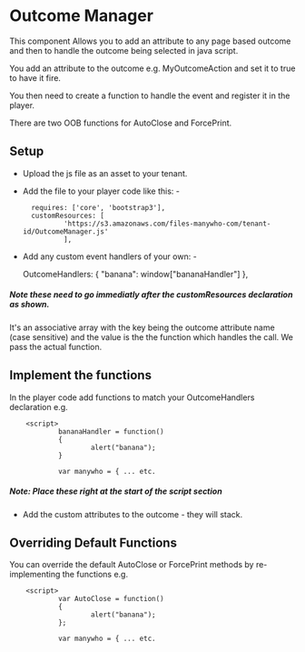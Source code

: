 # Outcome Manager

This component Allows you to add an attribute to any page based outcome and then to handle the outcome being selected in java script.

You add an attribute to the outcome e.g. MyOutcomeAction and set it to true to have it fire.

You then need to create a function to handle the event and register it in the player.

There are two OOB functions for AutoClose and ForcePrint.

## Setup

- Upload the js file as an asset to your tenant.

- Add the file to your player code like this: -

        requires: ['core', 'bootstrap3'],
        customResources: [
                'https://s3.amazonaws.com/files-manywho-com/tenant-id/OutcomeManager.js'
                ],

- Add any custom event handlers of your own: -
	
	 OutcomeHandlers: {
		 "banana": window["bananaHandler"]
		 },

##### Note these need to go immediatly after the customResources declaration as shown.

It's an associative array with the key being the outcome attribute name (case sensitive) and the value is the the function which handles the call. We pass the actual function.


## Implement the functions


In the player code add functions to match your OutcomeHandlers declaration e.g.          	

        <script>  	
                bananaHandler = function()
                {
                        alert("banana");
                }

                var manywho = { ... etc.

##### Note: Place these right at the start of the script section 

- Add the custom attributes to the outcome - they will stack. 

## Overriding Default Functions

You can override the default AutoClose or ForcePrint methods by re-implementing the functions e.g.

        <script>
                var AutoClose = function()
                {
                        alert("banana");
                };

                var manywho = { ... etc.
            
